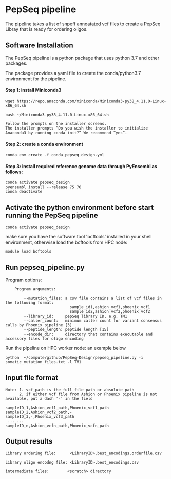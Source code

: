 # PepSeq pipeline

The pipeline takes a list of snpeff annoatated vcf files to create a PepSeq Libray that is ready for ordering oligos.

## Software Installation

The PepSeq pipeline is a python package that uses python 3.7 and other packages.

The package provides a yaml file to create the conda/python3.7 environment for the pipeline.

#### Step 1: install Miniconda3
 
```
wget https://repo.anaconda.com/miniconda/Miniconda3-py38_4.11.0-Linux-x86_64.sh

bash ~/Miniconda3-py38_4.11.0-Linux-x86_64.sh

Follow the prompts on the installer screens. 
The installer prompts “Do you wish the installer to initialize Anaconda3 by running conda init?” We recommend “yes”.
```

#### Step 2: create a conda environment

```
conda env create -f conda_pepseq_design.yml
```

#### Step 3: install required reference genome data through PyEnsembl as follows:

```
conda activate pepseq_design
pyensembl install --release 75 76
conda deactivate
```

## Activate the python environment before start running the PepSeq pipeline

```
conda activate pepseq_design
```

make sure you have the software tool 'bcftools' installed in your shell environment, otherwise load the bcftools from HPC node:

```
module load bcftools
```

## Run pepseq_pipeline.py

Program options:

```
    Program arguments:
    
        --mutation_files: a csv file contains a list of vcf files in the following format:
                            sample_id1,ashion_vcf1,phoenix_vcf1
                            sample_id2,ashion_vcf2,phoenix_vcf2
        --library_id:     pepSeq library ID, e.g. TM1
        --caller_count:   minimum caller count for variant consensus calls by Phoenix pipeline [3]
        --peptide_length: peptide length [15]
        --encode_dir:     directory that contains executable and accessory files for oligo encoding
```

Run the pipeline on HPC worker node: an example below

```
python  ~/compute/github/PepSeq-Design/pepseq_pipeline.py -i somatic_mutation_files.txt -l TM1
```

## Input file format

```
Note: 1. vcf_path is the full file path or absolute path
      2. if either vcf file from Ashion or Phoenix pipeline is not available, put a dash '-' in the field
      
sampleID_1,Ashion_vcf1_path,Phoenix_vcf1_path
sampleID_2,Ashion_vcf2_path,-
sampleID_3,-,Phoenix_vcf3_path
 ... ...
sampleID_n,Ashion_vcfn_path,Phoenix_vcfn_path
```

## Output results

```
Library ordering file:      <LibraryID>.best_encodings.orderfile.csv

Library oligo encodng file: <LibraryID>.best_encodings.csv

intermediate files:        <scratch> directory
```
